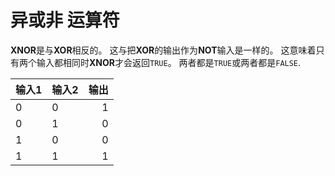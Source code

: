 # 异或非 运算符

**XNOR**是与**XOR**相反的。 这与把**XOR**的输出作为**NOT**输入是一样的。 这意味着只有两个输入都相同时**XNOR**才会返回`TRUE`。 两者都是`TRUE`或两者都是`FALSE`.

| 输入1 | 输入2 | 输出 |
| --- | --- | --:|
| 0   | 0   |  1 |
| 0   | 1   |  0 |
| 1   | 0   |  0 |
| 1   | 1   |  1 |